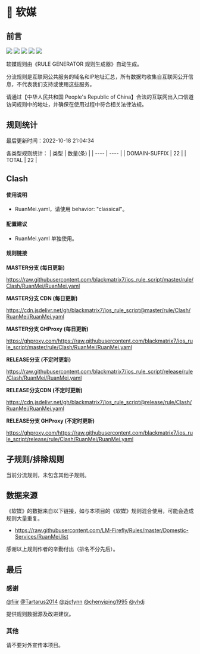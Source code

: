 # 🧸 软媒

## 前言

![](https://shields.io/badge/-移除重复规则-ff69b4) ![](https://shields.io/badge/-DOMAIN与DOMAIN--SUFFIX合并-green) ![](https://shields.io/badge/-DOMAIN--SUFFIX间合并-critical) ![](https://shields.io/badge/-DOMAIN--SUFFIX与DOMAIN--KEYWORD合并-blue) ![](https://shields.io/badge/-IP--CIDR(6)合并-blueviolet) 

软媒规则由《RULE GENERATOR 规则生成器》自动生成。

分流规则是互联网公共服务的域名和IP地址汇总，所有数据均收集自互联网公开信息，不代表我们支持或使用这些服务。

请通过【中华人民共和国 People's Republic of China】合法的互联网出入口信道访问规则中的地址，并确保在使用过程中符合相关法律法规。

## 规则统计

最后更新时间：2022-10-18 21:04:34

各类型规则统计：
| 类型 | 数量(条)  | 
| ---- | ----  |
| DOMAIN-SUFFIX | 22  | 
| TOTAL | 22  | 


## Clash 

#### 使用说明
- RuanMei.yaml，请使用 behavior: "classical"。

#### 配置建议
- RuanMei.yaml 单独使用。

#### 规则链接
**MASTER分支 (每日更新)**

https://raw.githubusercontent.com/blackmatrix7/ios_rule_script/master/rule/Clash/RuanMei/RuanMei.yaml

**MASTER分支 CDN (每日更新)**

https://cdn.jsdelivr.net/gh/blackmatrix7/ios_rule_script@master/rule/Clash/RuanMei/RuanMei.yaml

**MASTER分支 GHProxy (每日更新)**

https://ghproxy.com/https://raw.githubusercontent.com/blackmatrix7/ios_rule_script/master/rule/Clash/RuanMei/RuanMei.yaml

**RELEASE分支 (不定时更新)**

https://raw.githubusercontent.com/blackmatrix7/ios_rule_script/release/rule/Clash/RuanMei/RuanMei.yaml

**RELEASE分支CDN (不定时更新)**

https://cdn.jsdelivr.net/gh/blackmatrix7/ios_rule_script@release/rule/Clash/RuanMei/RuanMei.yaml

**RELEASE分支 GHProxy (不定时更新)**

https://ghproxy.com/https://raw.githubusercontent.com/blackmatrix7/ios_rule_script/release/rule/Clash/RuanMei/RuanMei.yaml

## 子规则/排除规则


当前分流规则，未包含其他子规则。

## 数据来源

《软媒》的数据来自以下链接，如与本项目的《软媒》规则混合使用，可能会造成规则大量重复。

- https://raw.githubusercontent.com/LM-Firefly/Rules/master/Domestic-Services/RuanMei.list


感谢以上规则作者的辛勤付出（排名不分先后）。

## 最后

### 感谢

[@fiiir](https://github.com/fiiir) [@Tartarus2014](https://github.com/Tartarus2014) [@zjcfynn](https://github.com/zjcfynn) [@chenyiping1995](https://github.com/chenyiping1995) [@vhdj](https://github.com/vhdj)

提供规则数据源及改进建议。

### 其他

请不要对外宣传本项目。